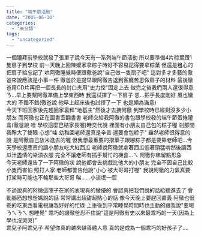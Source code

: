 ```yaml
---
title: "端午節活動"
date: "2005-06-10"
categories: 
  - "未分類"
tags: 
  - "uncategoried"
---
```


一個禮拜前學校就發了張單子說今天有一系列端午節活動 所以要準備4片粽葉跟1隻扇子到學校 前一天晚上回陳嬤家拿粽子時好不容易記得要拿粽葉 但還是粗心的把扇子給忘記了 哄阿徹睡覺時便跟徹爸說"自己做一隻扇子吧" 這對多才多藝的徹爸來說應該是小事一件 徹爸於是提早跟阿徹告退到客廳苦思做扇子的材料 最後徹爸用CD片再把一個長長的封口夾用"史力控"固定上去 做完之後我們兩人還很得意ㄋ...早上要幫阿徹準備上學東西時 我還試揮了一下扇子 恩...把手長度剛好 風也蠻大的 不錯不錯(徹爸說 他早上起床後也試揮了一下 也是頗為滿意)  
今天下班回家後先趕回家裏拜"地基主"然後才去接阿徹 到學校時已經剩沒多少小朋友 而阿徹也正在圖書室翻書書 老師交給我阿徹的書包跟學校發的端午節蛋捲禮盒(徹爸說 哇 學校這麼巴結家長喔)時交代說 裡面有小朋友自己包的粽子喔 剎那間我睜大了雙眼 心想"哇 幼稚園老師還真是辛苦 還要會包粽子" 雖然老師很得意的說 是阿徹自己放米進去的喔 但我想最重要的摺葉子跟綁粽子都是要靠老師吧...今天學校還應景的讓小朋友吃大紅西瓜 老師說阿徹就拿著西瓜低著頭猛啃然後讓西瓜汁盡情的染漬衣服 完全不讓老師有插手幫忙的機會...ㄟ 阿徹你嘛留點形象  
今天老師還告了一下阿徹的狀 說他都會去挑戲比他大的小朋友 完全不因自己比較小隻而害怕 照打人家 老師都警告他說"小心 被大哥哥打喔" 我說阿徹的力氣真要打架時可能也不輸那些大哥哥 唉......小流氓一個

不過說真的阿徹這陣子在家的表現真的蠻優的 會認真把我們說的話給聽進去了 會動腦筋想想爸媽說的話 常常講出超甜超貼心的話 像今天晚上要趕回嘉義 阿徹也很乖的吃東西看電視讓我好好的忙碌 上車後到平常睡覺時間時也主動的跟我說"要喝ㄋㄟㄋㄟ 想睡覺" 乖巧的讓徹爸忍不住說"這是阿徹有史以來最乖巧的一天(因為上學也沒哭哭)"  
乖兒子阿乖兒子 希望你真的越來越善體人意 真的是成為一個乖巧的好孩子了....
